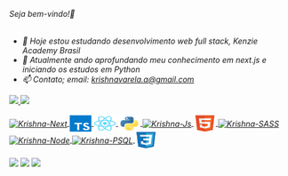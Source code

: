  
  <h6>Seja bem-vindo!👋<h6>


    
  <div>

- 🔭 Hoje estou estudando desenvolvimento web full stack,  Kenzie Academy Brasil
- 🌱 Atualmente ando aprofundando meu conhecimento em next.js e iniciando os estudos em Python
- 📫 Contato; email: krishnavarela.a@gmail.com 
 </div>
    
<div>
  <a href="https://github.com/KrishnaVA95">
  <img height="180em" src="https://github-readme-stats.vercel.app/api?username=KrishnaVA95&show_icons=true&theme=tokyonight&include_all_commits=true&count_private=true"/>
  <img height="180em" src="https://github-readme-stats.vercel.app/api/top-langs/?username=KrishnaVA95&layout=compact&langs_count=7&theme=tokyonight"/>
</div>
  
  </div>
<div style="display: inline_block"><br>
  <img align="center" alt="Krishna-Next" height="30" width="40" src="https://upload.vectorlogo.zone/logos/nextjs/images/60eff509-53dd-4280-92e7-7318fa02e934.svg">
  <img align="center" alt="Krishna-Ts" height="30" width="40" src="https://raw.githubusercontent.com/devicons/devicon/master/icons/typescript/typescript-plain.svg">
  <img align="center" alt="Krishna-React" height="30" width="40" src="https://raw.githubusercontent.com/devicons/devicon/master/icons/react/react-original.svg">
  <img align="center" alt="Krishna-Python" height="30" width="40" src="https://raw.githubusercontent.com/devicons/devicon/master/icons/python/python-original.svg">
  <img align="center" alt="Krishna-Js" height="30" width="40" src="https://cdn.jsdelivr.net/gh/devicons/devicon/icons/javascript/javascript-original.svg">
  <img align="center" alt="Krishna-HTML" height="30" width="40" src="https://raw.githubusercontent.com/devicons/devicon/master/icons/html5/html5-original.svg">
  <img align="center" alt="Krishna-SASS" height="30" width="40" src="https://www.vectorlogo.zone/logos/sass-lang/sass-lang-ar21.svg">
  <img align="center" alt="Krishna-Node" height="30" width="40" src="https://www.vectorlogo.zone/logos/nodejs/nodejs-icon.svg">
  <img align="center" alt="Krishna-PSQL" height="30" width="40" src="https://www.vectorlogo.zone/logos/postgresql/postgresql-icon.svg">
  <img align="center" alt="Krishna-CSS" height="30" width="40" src="https://raw.githubusercontent.com/devicons/devicon/master/icons/css3/css3-original.svg">
<!--   <img align="center" alt="Krishna-NextJS" height="30" width="40" src=""> -->
</div>

<div> <br>
  <a href = "mailto:krishnavarela.a@gmail.com"><img src="https://img.shields.io/badge/-Gmail-%23333?style=for-the-badge&logo=gmail&logoColor=white" target="_blank"></a>
  <a href="https://www.linkedin.com/in/krishna-nicolau-almeida-varela-80858822b/" target="_blank"><img src="https://img.shields.io/badge/-LinkedIn-%230077B5?style=for-the-badge&logo=linkedin&logoColor=white" target="_blank"></a>
  <a href="https://br.pinterest.com/krishnavarelaa/_saved/"  target="_blank"><img src="https://img.shields.io/badge/Pinterest-%23E60023.svg?&style=for-the-badge&logo=Pinterest&logoColor=white" target="_blank"></a>
</div>
